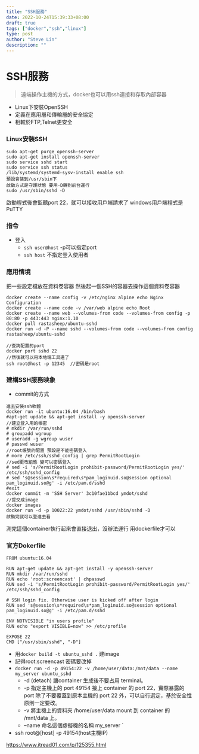 ```yaml
---
title: "SSH服務"
date: 2022-10-24T15:39:33+08:00
draft: true
tags: ["docker","ssh","linux"]
type: post
author: "Steve Lin"
description: ""
---
```


# SSH服務
> 遠端操作主機的方式，docker也可以用ssh連接和存取內部容器
- Linux下安裝OpenSSH
- 定義在應用層和傳輸層的安全協定
- 相較於FTP,Telnet更安全
### Linux安裝SSH
```
sudo apt-get purge openssh-server
sudo apt-get install openssh-server
sudo service sshd start
sudo service ssh status 
/lib/systemd/systemd-sysv-install enable ssh
預設會裝到/usr/sbin下
啟動方式是守護狀態 要用-D轉到前台運行
sudo /usr/sbin/sshd -D
```
啟動程式後會監聽port 22，就可以接收用戶端請求了
windows用戶端程式是PuTTY

### 指令
- 登入 
	- `ssh user@host` -p可以指定port
	- `ssh host` 不指定登入使用者
### 應用情境
把一些設定檔放在資料卷容器
然後起一個SSH的容器去操作這個資料卷容器
```
docker create --name config -v /etc/nginx alpine echo Nginx Configuration
docker create --name code -v /var/web alpine echo Root
docker create --name web --volumes-from code --volumes-from config -p 80:80 -p 443:443 nginx:1.10
docker pull rastasheep/ubuntu-sshd
docker run -d -P --name sshd --volumes-from code --volumes-from config rastasheep/ubuntu-sshd

//查詢配置的port 
docker port sshd 22
//然後就可以用本地端工具連了
ssh root@host -p 12345  //密碼是root
```
### 建構SSH服務映象
- commit的方式
```
進去安裝ssh軟體
docker run -it ubuntu:16.04 /bin/bash
#apt-get update && apt-get install -y openssh-server
//建立登入用的帳密
# mkdir /var/run/sshd
# groupadd wgroup
# useradd -g wgroup wuser
# passwd wuser
//root帳號的配置 預設是不能密碼登入
# more /etc/ssh/sshd_config | grep PermitRootLogin
//sed更改組態 變可以密碼登入
# sed -i 's/PermitRootLogin prohibit-password/PermitRootLogin yes/' /etc/ssh/sshd_config
# sed 's@session\s*required\s*pam_loginuid.so@session optional pam_loginuid.so@g' -i /etc/pam.d/sshd
#exit
docker commit -m 'SSH Server' 3c10fae1bbcd ymdot/sshd
//提交成image
docker images
docker run -d -p 10022:22 ymdot/sshd /usr/sbin/sshd -D
啟動完就可以登進去看
```
測完這個container執行起來會直接退出，沒辦法運行
用dockerfile才可以

### 官方Dokerfile
```
FROM ubuntu:16.04
  
RUN apt-get update && apt-get install -y openssh-server
RUN mkdir /var/run/sshd
RUN echo 'root:screencast' | chpasswd
RUN sed -i 's/PermitRootLogin prohibit-password/PermitRootLogin yes/' /etc/ssh/sshd_config
  
# SSH login fix. Otherwise user is kicked off after login
RUN sed 's@session\s*required\s*pam_loginuid.so@session optional pam_loginuid.so@g' -i /etc/pam.d/sshd
  
ENV NOTVISIBLE "in users profile"
RUN echo "export VISIBLE=now" >> /etc/profile
  
EXPOSE 22
CMD ["/usr/sbin/sshd", "-D"]
```
- 用`docker build -t ubuntu_sshd .` 建image
- 記得root:screencast 密碼要改掉
- `docker run -d -p 49154:22 -v /home/user/data:/mnt/data --name my_server ubuntu_sshd`
    - -d (detach) 讓container 生成後不要占用 terminal。
    - -p 指定主機上的 port 49154  接上 container 的 port 22，實際暴露的 port 除了不要覆蓋到原本主機的 port 22 外，可以自行選定，基於安全性原則一定要改。
    - -v 將主機上的資料夾 /home/user/data mount 到 container 的 /mnt/data 上。
    - –name 命名這個虛擬機的名稱 my_server `
- ssh root@[host] -p 49154(host主機IP)

https://www.itread01.com/p/125355.html